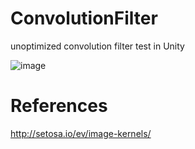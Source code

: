 # ConvolutionFilter
unoptimized convolution filter test in Unity

![image](https://user-images.githubusercontent.com/5438317/46398878-e2a6c680-c728-11e8-8309-bf4db39f1904.png)


# References
http://setosa.io/ev/image-kernels/
